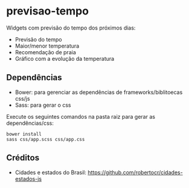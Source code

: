 # previsao-tempo
Widgets com previsão do tempo dos próximos dias:
- Previsão do tempo
- Maior/menor temperatura
- Recomendação de praia
- Gráfico com a evolução da temperatura

## Dependências
- Bower: para gerenciar as dependências de frameworks/biblitoecas css/js
- Sass: para gerar o css

Execute os seguintes comandos na pasta raiz para gerar as dependências/css:
```
bower install
sass css/app.scss css/app.css
```

## Créditos
* Cidades e estados do Brasil: https://github.com/robertocr/cidades-estados-js
